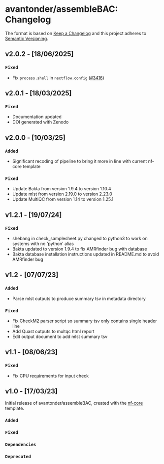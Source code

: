 # avantonder/assembleBAC: Changelog

The format is based on [Keep a Changelog](https://keepachangelog.com/en/1.0.0/)
and this project adheres to [Semantic Versioning](https://semver.org/spec/v2.0.0.html).

## v2.0.2 - [18/06/2025]

### `Fixed`

- Fix `process.shell` in `nextflow.config` ([#3416](https://github.com/nf-core/tools/pull/3416))

## v2.0.1 - [18/03/2025]

### `Fixed`

- Documentation updated
- DOI generated with Zenodo

## v2.0.0 - [10/03/25]

### `Added`

- Significant recoding of pipeline to bring it more in line with current nf-core template

### `Fixed`

- Update Bakta from version 1.9.4 to version 1.10.4
- Update mlst from version 2.19.0 to version 2.23.0
- Update MultiQC from version 1.14 to version 1.25.1

## v1.2.1 - [19/07/24]

### `Fixed` 

- shebang in check_samplesheet.py changed to python3 to work on systems with no 'python' alias
- Bakta updated to version 1.9.4 to fix AMRfinder bug with database
- Bakta database installation instructions updated in README.md to avoid AMRfinder bug

## v1.2 - [07/07/23]

### `Added`

- Parse mlst outputs to produce summary tsv in metadata directory

### `Fixed`

- Fix CheckM2 parser script so summary tsv only contains single header line
- Add Quast outputs to multqc html report
- Edit output document to add mlst summary tsv

## v1.1 - [08/06/23]

### `Fixed`

- Fix CPU requirements for input check

## v1.0 - [17/03/23]

Initial release of avantonder/assembleBAC, created with the [nf-core](https://nf-co.re/) template.

### `Added`

### `Fixed`

### `Dependencies`

### `Deprecated`
